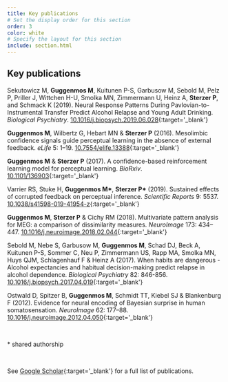 ```yaml
---
title: Key publications
# Set the display order for this section
order: 3
color: white
# Specify the layout for this section
include: section.html
---
```

## Key publications

Sekutowicz M, **Guggenmos M**, Kuitunen P-S, Garbusow M, Sebold M, Pelz P, Priller J, Wittchen H-U, Smolka MN, Zimmermann U, Heinz A, **Sterzer P**, and Schmack K (2019). Neural Response Patterns During Pavlovian-to-Instrumental Transfer Predict Alcohol Relapse and Young Adult Drinking. _Biological Psychiatry_. [10.1016/j.biopsych.2019.06.028](https://doi.org/10.1016/j.biopsych.2019.06.028){:target='\_blank'}

**Guggenmos M**, Wilbertz G, Hebart MN & **Sterzer P** (2016). Mesolimbic confidence signals guide perceptual learning in the absence of external feedback. _eLife_ 5: 1–19. [10.7554/elife.13388](https://dx.doi.org/10.7554/elife.13388){:target='\_blank'}

**Guggenmos M** & **Sterzer P** (2017). A confidence-based reinforcement learning model for perceptual learning. _BioRxiv_. [10.1101/136903](https://doi.org/10.1101/136903){:target='\_blank'}

Varrier RS, Stuke H, **Guggenmos M\***, **Sterzer P\*** (2019). Sustained effects of corrupted feedback on perceptual inference. _Scientific Reports_ 9: 5537. [10.1038/s41598-019-41954-z](https://dx.doi.org/10.1038/s41598-019-41954-z){:target='\_blank'}


**Guggenmos M**, **Sterzer P** & Cichy RM (2018). Multivariate pattern analysis for MEG: a comparison of dissimilarity measures. _NeuroImage_ 173: 434–447. [10.1016/j.neuroimage.2018.02.044](https://dx.doi.org/10.1016/j.neuroimage.2018.02.044){:target='\_blank'}

Sebold M, Nebe S, Garbusow M, **Guggenmos M**, Schad DJ, Beck A, Kuitunen P-S, Sommer C, Neu P, Zimmermann US, Rapp MA, Smolka MN, Huys QJM, Schlagenhauf F & Heinz A (2017). When habits are dangerous - Alcohol expectancies and habitual decision-making predict relapse in alcohol dependence. _Biological Psychiatry_ 82: 846-856. [10.1016/j.biopsych.2017.04.019](https://dx.doi.org/10.1016/j.biopsych.2017.04.019){:target='\_blank'}

<!-- **Sterzer P**, Adam RA, Fletcher P, Frith C, Lawrie SM, Muckli L, Petrovic P, Uhlhaas P, Voss M & Corlett PR (2018). The Predictive Coding Account of Psychosis. _Biological Psychiatry_ 849: 634–643. [10.1016/j.biopsych.2018.05.015](https://doi.org/10.1016/j.biopsych.2018.05.015){:target='\_blank'} -->

Ostwald D, Spitzer B, **Guggenmos M**, Schmidt TT, Kiebel SJ & Blankenburg F (2012). Evidence for neural encoding of Bayesian surprise in human somatosensation. _NeuroImage_ 62: 177–88. [10.1016/j.neuroimage.2012.04.050](https://dx.doi.org/10.1016/j.neuroimage.2012.04.050){:target='\_blank'}

<br>

\* shared authorship

<br>

See [Google Scholar](https://scholar.google.com/citations?user=QOa7WqcAAAAJ){:target='\_blank'} for a full list of publications.
